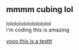 <!DOCTYPE html>
<html>
<head>
<title> omg welcome to the cube gang </title>
</head>
<body>
<h2> mmmm cubing lol </h2>
<p> lolololololololololol
<br> i'm coding this is amazing</p>

<a href="https://sites.google.com/view/realtommyjase/cube?authuser=0">yooo this is a testtt </a> 
</body>
</html>
